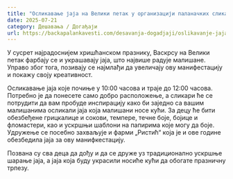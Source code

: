 ```yaml
---
title: "Осликавање јаја на Велики петак у организацији паланачких сликара"
date: 2025-07-21
category: Дешавања / Догађаји
url: https://backapalankavesti.com/desavanja-dogadjaji/oslikavanje-jaja-na-veliki-petak-u-organizaciji-palanackih-slikara/
---
```


У сусрет најрадоснијем хришћанском празнику, Васкрсу на Велики петак фарбају се и украшавају јаја, што највише радује малишане. Управо због тога, позивају се најмлађи да увеличају ову манифестацију и покажу своју креативност.

Осликавање јаја које почиње у 10:00 часова и траје до 12:00 часова. Потребно је да понесете само добро расположење, а сликари ће се потрудити да вам пробуде инспирацију како би заједно са вашим малишанима осликали јаја која малишани носе кући. За децу ће бити обезбеђене грицкалице и сокови, темпере, течне боје, бојице и фломастери, као и ускршњи шаблони на папирима које могу да боје. Удружење се посебно захваљује и фарми „Ристић“ која је и ове године обезбедила јаја за ову манифкестацију.

Позвана су сва деца да дођу и да се друже уз традиционално ускршње шарање јаја, а јаја која буду украсили носиће кући да обогате празничну трпезу.
